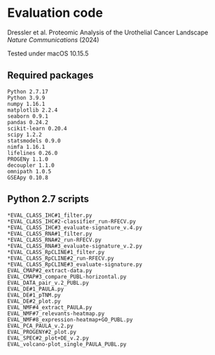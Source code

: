 # Evaluation code
Dressler et al. Proteomic Analysis of the Urothelial Cancer Landscape *Nature Communications* (2024)

Tested under macOS 10.15.5 

## Required packages
```
Python 2.7.17 
Python 3.9.9  
numpy 1.16.1 
matplotlib 2.2.4
seaborn 0.9.1
pandas 0.24.2
scikit-learn 0.20.4
scipy 1.2.2 
statsmodels 0.9.0
nimfa 1.16.1
lifelines 0.26.0
PROGENy 1.1.0
decoupler 1.1.0
omnipath 1.0.5
GSEApy 0.10.8
```

## Python 2.7 scripts
```
*EVAL_CLASS_IHC#1_filter.py
*EVAL_CLASS_IHC#2-classifier_run-RFECV.py
*EVAL_CLASS_IHC#3_evaluate-signature_v.4.py
*EVAL_CLASS_RNA#1_filter.py
*EVAL_CLASS_RNA#2_run-RFECV.py
*EVAL_CLASS_RNA#3_evaluate-signature_v.2.py
*EVAL_CLASS_RpCLINE#1_filter.py
*EVAL_CLASS_RpCLINE#2_run-RFECV.py
*EVAL_CLASS_RpCLINE#3_evaluate-signature.py
EVAL_CMAP#2_extract-data.py
EVAL_CMAP#3_compare_PUBL-horizontal.py
EVAL_DATA_pair_v.2_PUBL.py
EVAL_DE#1_PAULA.py
EVAL_DE#1_pTNM.py
EVAL_DE#2_plot.py
EVAL_NMF#4_extract_PAULA.py
EVAL_NMF#7_relevants-heatmap.py
EVAL_NMF#8_expression-heatmap+GO_PUBL.py
EVAL_PCA_PAULA_v.2.py
EVAL_PROGENY#2_plot.py
EVAL_SPEC#2_plot+DE_v.2.py
EVAL_volcano-plot_single_PAULA_PUBL.py
```
